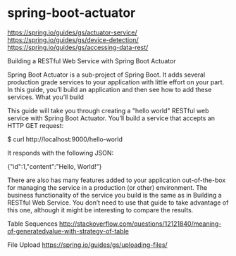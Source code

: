 # spring-boot-actuator

https://spring.io/guides/gs/actuator-service/
https://spring.io/guides/gs/device-detection/
https://spring.io/guides/gs/accessing-data-rest/


Building a RESTful Web Service with Spring Boot Actuator

Spring Boot Actuator is a sub-project of Spring Boot. It adds several production grade services to your application with little effort on your part. In this guide, you’ll build an application and then see how to add these services.
What you’ll build

This guide will take you through creating a "hello world" RESTful web service with Spring Boot Actuator. You’ll build a service that accepts an HTTP GET request:

$ curl http://localhost:9000/hello-world

It responds with the following JSON:

{"id":1,"content":"Hello, World!"}

There are also has many features added to your application out-of-the-box for managing the service in a production (or other) environment. The business functionality of the service you build is the same as in Building a RESTful Web Service. You don’t need to use that guide to take advantage of this one, although it might be interesting to compare the results.

Table Sequences
http://stackoverflow.com/questions/12121840/meaning-of-generatedvalue-with-strategy-of-table

File Upload
https://spring.io/guides/gs/uploading-files/


